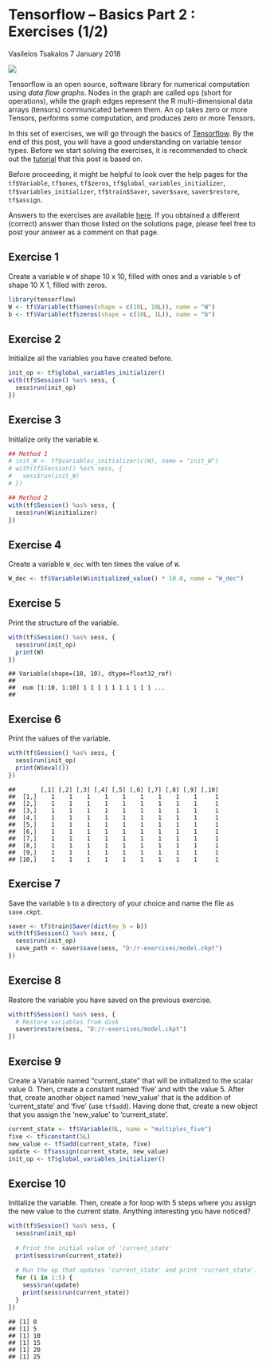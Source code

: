 Tensorflow – Basics Part 2 : Exercises (1/2)
================
Vasileios Tsakalos
7 January 2018

![](https://www.r-exercises.com/wp-content/uploads/2017/11/unnamed.jpg)

Tensorflow is an open source, software library for numerical computation
using *data flow graphs*. Nodes in the graph are called ops (short for
operations), while the graph edges represent the R multi-dimensional
data arrays (tensors) communicated between them. An op takes zero or
more Tensors, performs some computation, and produces zero or more
Tensors.

In this set of exercises, we will go through the basics of
[Tensorflow](https://www.tensorflow.org/). By the end of this post, you
will have a good understanding on variable tensor types. Before we start
solving the exercises, it is recommended to check out the
[tutorial](https://www.r-exercises.com/2017/12/24/tensorflow-basics-part-2)
that this post is based on.

Before proceeding, it might be helpful to look over the help pages for
the `tf$Variable`, `tf$ones`, `tf$zeros`,
`tf$global_variables_initializer`, `tf$variables_initializer`,
`tf$train$Saver`, `saver$save`, `saver$restore`, `tf$assign`.

Answers to the exercises are available
[here](https://www.r-exercises.com/2018/01/07/tensorflow-basics-part-2-exercises-1-2-solutions).
If you obtained a different (correct) answer than those listed on the
solutions page, please feel free to post your answer as a comment on
that page.

## Exercise 1

Create a variable `W` of shape 10 x 10, filled with ones and a variable
`b` of shape 10 X 1, filled with zeros.

``` r
library(tensorflow)
W <- tf$Variable(tf$ones(shape = c(10L, 10L)), name = "W")
b <- tf$Variable(tf$zeros(shape = c(10L, 1L)), name = "b")
```

## Exercise 2

Initialize all the variables you have created before.

``` r
init_op <- tf$global_variables_initializer()
with(tf$Session() %as% sess, {
  sess$run(init_op)
})
```

## Exercise 3

Initialize only the variable `W`.

``` r
## Method 1
# init_W <- tf$variables_initializer(c(W), name = "init_W")
# with(tf$Session() %as% sess, {
#   sess$run(init_W)
# })

## Method 2
with(tf$Session() %as% sess, {
  sess$run(W$initializer)
})
```

## Exercise 4

Create a variable `W_dec` with ten times the value of `W`.

``` r
W_dec <- tf$Variable(W$initialized_value() * 10.0, name = "W_dec")
```

## Exercise 5

Print the structure of the variable.

``` r
with(tf$Session() %as% sess, {
  sess$run(init_op)
  print(W)
})
```

    ## Variable(shape=(10, 10), dtype=float32_ref)
    ## 
    ##  num [1:10, 1:10] 1 1 1 1 1 1 1 1 1 1 ...
    ## 

## Exercise 6

Print the values of the variable.

``` r
with(tf$Session() %as% sess, {
  sess$run(init_op)
  print(W$eval())
})
```

    ##       [,1] [,2] [,3] [,4] [,5] [,6] [,7] [,8] [,9] [,10]
    ##  [1,]    1    1    1    1    1    1    1    1    1     1
    ##  [2,]    1    1    1    1    1    1    1    1    1     1
    ##  [3,]    1    1    1    1    1    1    1    1    1     1
    ##  [4,]    1    1    1    1    1    1    1    1    1     1
    ##  [5,]    1    1    1    1    1    1    1    1    1     1
    ##  [6,]    1    1    1    1    1    1    1    1    1     1
    ##  [7,]    1    1    1    1    1    1    1    1    1     1
    ##  [8,]    1    1    1    1    1    1    1    1    1     1
    ##  [9,]    1    1    1    1    1    1    1    1    1     1
    ## [10,]    1    1    1    1    1    1    1    1    1     1

## Exercise 7

Save the variable `b` to a directory of your choice and name the file as
`save.ckpt`.

``` r
saver <- tf$train$Saver(dict(my_b = b))
with(tf$Session() %as% sess, {
  sess$run(init_op)
  save_path <- saver$save(sess, "D:/r-exercises/model.ckpt")
})
```

## Exercise 8

Restore the variable you have saved on the previous exercise.

``` r
with(tf$Session() %as% sess, {
  # Restore variables from disk
  saver$restore(sess, "D:/r-exercises/model.ckpt")
})
```

## Exercise 9

Create a Variable named “current\_state” that will be initialized to the
scalar value 0. Then, create a constant named ‘five’ and with the value
5. After that, create another object named ‘new\_value’ that is the
addition of ‘current\_state’ and ‘five’ (use `tf$add`). Having done
that, create a new object that you assign the ‘new\_value’ to
‘current\_state’.

``` r
current_state <- tf$Variable(0L, name = "multiples_five")
five <- tf$constant(5L)
new_value <- tf$add(current_state, five)
update <- tf$assign(current_state, new_value)
init_op <- tf$global_variables_initializer()
```

## Exercise 10

Initialize the variable. Then, create a for loop with 5 steps where you
assign the new value to the current state. Anything interesting you have
noticed?

``` r
with(tf$Session() %as% sess, {
  sess$run(init_op)
  
  # Print the initial value of 'current_state'
  print(sess$run(current_state))
  
  # Run the op that updates 'current_state' and print 'current_state'.
  for (i in 1:5) {
    sess$run(update)
    print(sess$run(current_state))
  }
})
```

    ## [1] 0
    ## [1] 5
    ## [1] 10
    ## [1] 15
    ## [1] 20
    ## [1] 25
